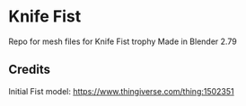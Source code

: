 Knife Fist
==========
Repo for mesh files for Knife Fist trophy
Made in Blender 2.79

Credits
-------
Initial Fist model: https://www.thingiverse.com/thing:1502351
